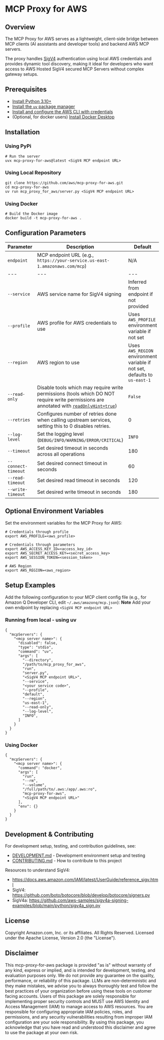 # MCP Proxy for AWS

## Overview

The MCP Proxy for AWS serves as a lightweight, client-side bridge between MCP clients (AI assistants and developer tools) and backend AWS MCP servers.

The proxy handles [SigV4](https://docs.aws.amazon.com/IAM/latest/UserGuide/reference_sigv.html) authentication using local AWS credentials and provides dynamic tool discovery, making it ideal for developers who want access to AWS Hosted SigV4 secured MCP Servers without complex gateway setups.

## Prerequisites

* [Install Python 3.10+](https://www.python.org/downloads/release/python-3100/)
* [Install the `uv` package manager](https://docs.astral.sh/uv/getting-started/installation/)
* [Install and configure the AWS CLI with credentials](https://docs.aws.amazon.com/cli/latest/userguide/cli-chap-configure.html)
* (Optional, for docker users) [Install Docker Desktop](https://www.docker.com/products/docker-desktop)

## Installation

### Using PyPi


```
# Run the server
uvx mcp-proxy-for-aws@latest <SigV4 MCP endpoint URL>
```

### Using Local Repository

```
git clone https://github.com/aws/mcp-proxy-for-aws.git
cd mcp-proxy-for-aws
uv run mcp_proxy_for_aws/server.py <SigV4 MCP endpoint URL>
```

### Using Docker

```
# Build the Docker image
docker build -t mcp-proxy-for-aws .
```

## Configuration Parameters

| Parameter	           | Description	                                                                                                                                                                                                                            | Default	                                                                    |Required	|
|----------------------|-----------------------------------------------------------------------------------------------------------------------------------------------------------------------------------------------------------------------------------------|-----------------------------------------------------------------------------|---	|
| `endpoint`	          | MCP endpoint URL (e.g., `https://your-service.us-east-1.amazonaws.com/mcp`)	                                                                                                                                                            | N/A	                                                                        |Yes	|
| ---	                 | ---	                                                                                                                                                                                                                                    | ---	                                                                        |---	|
| `--service`	         | AWS service name for SigV4 signing	                                                                                                                                                                                                     | Inferred from endpoint if not provided	                                     |No	|
| `--profile`	         | AWS profile for AWS credentials to use	                                                                                                                                                                                                 | Uses `AWS_PROFILE` environment variable if not set                          |No	|
| `--region`	          | AWS region to use	                                                                                                                                                                                                                      | Uses `AWS_REGION` environment variable if not set, defaults to `us-east-1`	 |No	|
| `--read-only`	       | Disable tools which may require write permissions (tools which DO NOT require write permissions are annotated with [`readOnlyHint=true`](https://modelcontextprotocol.io/specification/2025-06-18/schema#toolannotations-readonlyhint)) | `False`	                                                                    |No	|
| `--retries`          | Configures number of retries done when calling upstream services, setting this to 0 disables retries.                                                                                                                                   | 0                                                                           |No |
| `--log-level`	       | Set the logging level (`DEBUG/INFO/WARNING/ERROR/CRITICAL`)	                                                                                                                                                                            | `INFO`	                                                                     |No	|
| `--timeout`	         | Set desired timeout in seconds across all operations	                                                                                                                                                                                   | 180	                                                                        |No	|
| `--connect-timeout`	 | Set desired connect timeout in seconds	                                                                                                                                                                                                 | 60	                                                                         |No	|
| `--read-timeout`	    | Set desired read timeout in seconds	                                                                                                                                                                                                    | 120	                                                                        |No	|
| `--write-timeout`	   | Set desired write timeout in seconds	                                                                                                                                                                                                   | 180	                                                                        |No	|


## Optional Environment Variables

Set the environment variables for the MCP Proxy for AWS:

```
# Credentials through profile
export AWS_PROFILE=<aws_profile>

# Credentials through parameters
export AWS_ACCESS_KEY_ID=<access_key_id>
export AWS_SECRET_ACCESS_KEY=<secret_access_key>
export AWS_SESSION_TOKEN=<session_token>

# AWS Region
export AWS_REGION=<aws_region>
```

## Setup Examples

Add the following configuration to your MCP client config file (e.g., for Amazon Q Developer CLI, edit `~/.aws/amazonq/mcp.json`):
**Note** Add your own endpoint by replacing  `<SigV4 MCP endpoint URL>`

### Running from local - using uv

```
{
  "mcpServers": {
    "<mcp server name>": {
      "disabled": false,
      "type": "stdio",
      "command": "uv",
      "args": [
        "--directory",
        "/path/to/mcp_proxy_for_aws",
        "run",
        "server.py",
        "<SigV4 MCP endpoint URL>",
        "--service",
        "<your service code>",
        "--profile",
        "default",
        "--region",
        "us-east-1",
        "--read-only",
        "--log-level",
        "INFO",
      ]
    }
  }
}
```

### Using Docker

```
{
  "mcpServers": {
    "<mcp server name>": {
      "command": "docker",
      "args": [
        "run",
        "--rm",
        "--volume",
        "/full/path/to/.aws:/app/.aws:ro",
        "mcp-proxy-for-aws",
        "<SigV4 MCP endpoint URL>"
      ],
      "env": {}
    }
  }
}
```

## Development & Contributing

For development setup, testing, and contribution guidelines, see:

* [DEVELOPMENT.md](DEVELOPMENT.md) - Development environment setup and testing
* [CONTRIBUTING.md](CONTRIBUTING.md) - How to contribute to this project

Resources to understand SigV4:

- <https://docs.aws.amazon.com/IAM/latest/UserGuide/reference_sigv.html>
- SigV4: <https://github.com/boto/botocore/blob/develop/botocore/signers.py>
- SigV4a: <https://github.com/aws-samples/sigv4a-signing-examples/blob/main/python/sigv4a_sign.py>

## License

Copyright Amazon.com, Inc. or its affiliates. All Rights Reserved.
Licensed under the Apache License, Version 2.0 (the "License").

## Disclaimer

This mcp-proxy-for-aws package is provided "as is" without warranty of any kind, express or implied, and is intended for development, testing, and evaluation purposes only. We do not provide any guarantee on the quality, performance, or reliability of this package. LLMs are non-deterministic and they make mistakes, we advise you to always thoroughly test and follow the best practices of your organization before using these tools on customer facing accounts. Users of this package are solely responsible for implementing proper security controls and MUST use AWS Identity and Access Management (IAM) to manage access to AWS resources. You are responsible for configuring appropriate IAM policies, roles, and permissions, and any security vulnerabilities resulting from improper IAM configuration are your sole responsibility. By using this package, you acknowledge that you have read and understood this disclaimer and agree to use the package at your own risk.
